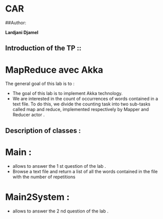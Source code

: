 # CAR

##Author:
 
**Lardjani Djamel**

## Introduction of the TP ::

# MapReduce avec Akka

The general goal of this lab is to  : 
* The goal of this lab is to implement Akka technology.
* We are interested in the count of occurrences of words contained in a text file.
   To do this, we divide the counting task into two sub-tasks called map and reduce, implemented respectively by Mapper and Reducer actor .


## Description of classes :

# Main : 

* allows to answer the 1 st question of the lab .
* Browse a text file and return a list of all the words contained in the file with the number of repetitions

# Main2System : 

* allows to answer the 2 nd question of the lab .




